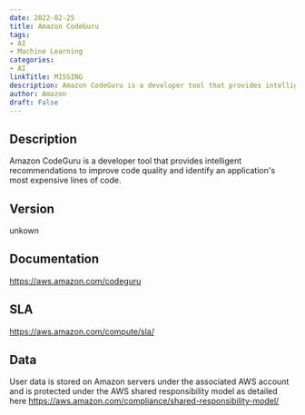 ```yaml
---
date: 2022-02-25
title: Amazon CodeGuru
tags: 
- AI
- Machine Learning
categories: 
- AI
linkTitle: MISSING
description: Amazon CodeGuru is a developer tool that provides intelligent recommendations to improve code quality and identify an application's most expensive lines of code.
author: Amazon
draft: False
---
```


## Description

Amazon CodeGuru is a developer tool that provides intelligent recommendations to improve code quality and identify an application's most expensive lines of code.

## Version

unkown

## Documentation

https://aws.amazon.com/codeguru

## SLA

https://aws.amazon.com/compute/sla/

## Data

User data is stored on Amazon servers under the associated AWS account and is protected under the AWS shared responsibility model as detailed here https://aws.amazon.com/compliance/shared-responsibility-model/

